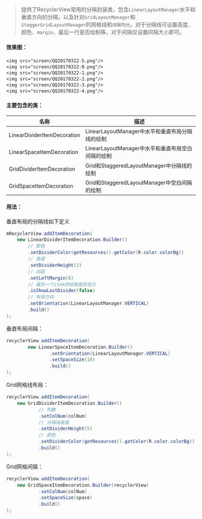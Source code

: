 > 提供了RecyclerView常用的分隔封装类，包含`LinearLayoutManager`水平和垂直方向的分隔，以及针对`GridLayoutManager`和`StaggerGridLayoutManager`的网格线和`间隔均分`。对于分隔线可设置高度、颜色、`margin`、最后一行是否绘制等，对于间隔仅设置间隔大小即可。

#### 效果图：

<div>

    <img src="screen/QQ20170322-5.png"/>
    <img src="screen/QQ20170322-0.png"/>
    <img src="screen/QQ20170322-1.png"/>
    <img src="screen/QQ20170322-2.png"/>
    <img src="screen/QQ20170322-3.png"/>
    <img src="screen/QQ20170322-4.png"/>
<div>

#### 主要包含的类：

| 名称                          | 描述                                  |
| --------------------------- | ----------------------------------- |
| LinearDividerItemDecoration | LinearLayoutManager中水平和垂直布局分隔线的绘制   |
| LinearSpaceItemDecoration   | LinearLayoutManager中水平和垂直布局空白间隔的绘制  |
| GridDividerItemDecoration   | Grid和StaggeredLayoutManager中分隔线的绘制  |
| GridSpaceItemDecoration     | Grid和StaggeredLayoutManager中空白间隔的绘制 |

#### 用法：

垂直布局的分隔线如下定义

```java
mRecyclerView.addItemDecoration(
	new LinearDividerItemDecoration.Builder()  
		// 颜色     			
		.setDividerColor(getResources().getColor(R.color.colorBg))
		// 高度
        .setDividerHeight(2)
        // 间距
        .setLeftMargin(8)
        // 最后一个item的绘制是否显示
        .isShowLastDivider(false)
        // 布局方向
        .setOrientation(LinearLayoutManager.VERTICAL)
        .build()
);
```

垂直布局间隔：

```java
recyclerView.addItemDecoration(
        new LinearSpaceItemDecoration.Builder()
                .setOrientation(LinearLayoutManager.VERTICAL)
                .setSpaceSize(10)
                .build()
);
```

Grid网格线布局：

```java
recyclerView.addItemDecoration(
    new GridDividerItemDecoration.Builder()
    		// 列数
            .setColNum(colNum)
            // 分隔线高度
            .setDividerHeight(5)
            // 颜色
            .setDividerColor(getResources().getColor(R.color.colorBg))
            .build()
);
```

Grid网格间隔：

```java
recyclerView.addItemDecoration(
    new GridSpaceItemDecoration.Builder(recyclerView)
            .setColNum(colNum)
            .setSpaceSize(space)
            .build()
);
```


